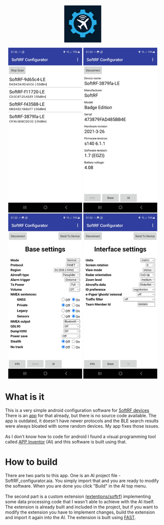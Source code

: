 <p align="center">
    <img src="images\softrf_conf.png" width="120px"/>
</p>

<p align="center">
    <img src="images\ss1.jpg" width="240px"/>
    <img src="images\ss2.jpg" width="240px"/>
    <img src="images\ss3.jpg" width="240px"/>
    <img src="images\ss4.jpg" width="240px"/>
</p>

# What is it
This is a very simple android configuration software for [SoftRF devices](https://github.com/lyusupov/SoftRF)<br>
There is an [app](https://github.com/lyusupov/SoftRF/wiki/SoftRF-Configuration-Tool) for that already, but there is no source code available. The app is outdated, it doesn't have newer protocols and the BLE search results were always bloated with some random devices. My app fixes those issues.<br><br>
As I don't know how to code for android I found a visual programming tool called [APP Inventor](https://ai2.appinventor.mit.edu/) (AI) and this software is built using that.
# How to build
There are two parts to this app. One is an AI project file - SoftRF_configurator.aia. You simply import that and you are ready to modify the software. When you are done you click "Build" in the AI top menu.<br>
<br>
The second part is a custom extension ([extentions/softrf](extentions/softrf)) implementing some data processing code that I wasn't able to achieve with the AI itself. The extension is already built and included in the project, but if you want to modify the extension you have to implement changes, build the extension and import it again into the AI. The extension is built using [FAST](https://github.com/jewelshkjony/fast-cli).